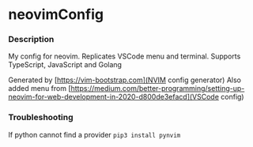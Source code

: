 # neovimConfig

### Description
My config for neovim. Replicates VSCode menu and terminal.
Supports TypeScript, JavaScript and Golang

Generated by [https://vim-bootstrap.com](NVIM config generator)
Also added menu from [https://medium.com/better-programming/setting-up-neovim-for-web-development-in-2020-d800de3efacd](VSCode config)

### Troubleshooting
If python cannot find a provider
```pip3 install pynvim```
